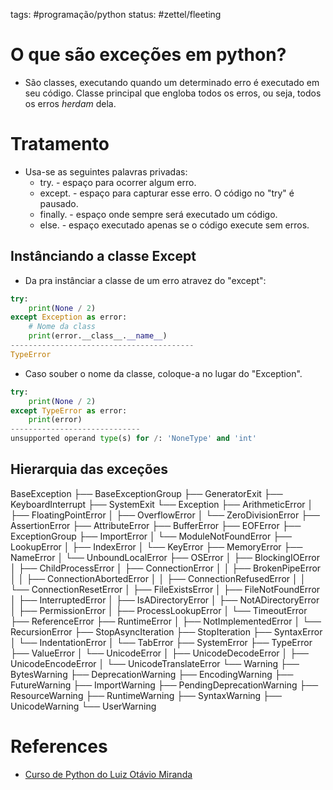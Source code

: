 tags: #programação/python 
status: #zettel/fleeting

# O que são exceções em python?
- São classes, executando quando um determinado erro é executado em seu código. Classe principal que engloba todos os erros, ou seja, todos os erros *herdam* dela.

# Tratamento
- Usa-se as seguintes palavras privadas:
	- try. - espaço para ocorrer algum erro.
	- except. - espaço para capturar esse erro. O código no "try" é pausado.
	- finally. - espaço onde sempre será executado um código.
	- else. - espaço executado apenas se o código execute sem erros.

## Instânciando a classe Except
- Da pra instânciar a classe de um erro atravez do "except":
```Python
try:
    print(None / 2)
except Exception as error:
    # Nome da class
    print(error.__class__.__name__)
-----------------------------------------
TypeError
```

- Caso souber o nome da classe, coloque-a no lugar do "Exception".
```Python
try:
    print(None / 2)
except TypeError as error:
    print(error)
-----------------------------
unsupported operand type(s) for /: 'NoneType' and 'int'
```

## Hierarquia das exceções
BaseException
 ├── BaseExceptionGroup
 ├── GeneratorExit
 ├── KeyboardInterrupt
 ├── SystemExit
 └── Exception
      ├── ArithmeticError
      │    ├── FloatingPointError
      │    ├── OverflowError
      │    └── ZeroDivisionError
      ├── AssertionError
      ├── AttributeError
      ├── BufferError
      ├── EOFError
      ├── ExceptionGroup
      ├── ImportError
      │    └── ModuleNotFoundError
      ├── LookupError
      │    ├── IndexError
      │    └── KeyError
      ├── MemoryError
      ├── NameError
      │    └── UnboundLocalError
      ├── OSError
      │    ├── BlockingIOError
      │    ├── ChildProcessError
      │    ├── ConnectionError
      │    │    ├── BrokenPipeError
      │    │    ├── ConnectionAbortedError
      │    │    ├── ConnectionRefusedError
      │    │    └── ConnectionResetError
      │    ├── FileExistsError
      │    ├── FileNotFoundError
      │    ├── InterruptedError
      │    ├── IsADirectoryError
      │    ├── NotADirectoryError
      │    ├── PermissionError
      │    ├── ProcessLookupError
      │    └── TimeoutError
      ├── ReferenceError
      ├── RuntimeError
      │    ├── NotImplementedError
      │    └── RecursionError
      ├── StopAsyncIteration
      ├── StopIteration
      ├── SyntaxError
      │    └── IndentationError
      │         └── TabError
      ├── SystemError
      ├── TypeError
      ├── ValueError
      │    └── UnicodeError
      │         ├── UnicodeDecodeError
      │         ├── UnicodeEncodeError
      │         └── UnicodeTranslateError
      └── Warning
           ├── BytesWarning
           ├── DeprecationWarning
           ├── EncodingWarning
           ├── FutureWarning
           ├── ImportWarning
           ├── PendingDeprecationWarning
           ├── ResourceWarning
           ├── RuntimeWarning
           ├── SyntaxWarning
           ├── UnicodeWarning
           └── UserWarning

# References
- [Curso de Python do Luiz Otávio Miranda](https://www.udemy.com/user/luiz-otavio-miranda)
